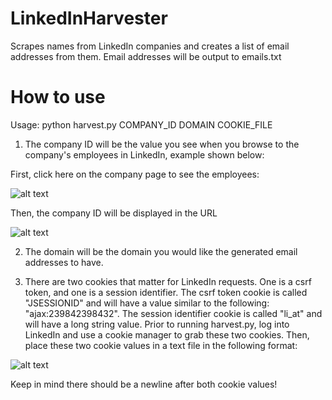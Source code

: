 # LinkedInHarvester
Scrapes names from LinkedIn companies and creates a list of email addresses from them. Email addresses will be output to emails.txt


# How to use
Usage: python harvest.py COMPANY_ID DOMAIN COOKIE_FILE
  
 1. The company ID will be the value you see when you browse to the company's employees in LinkedIn, example shown below:
 
 First, click here on the company page to see the employees:
 
 ![alt text](https://raw.githubusercontent.com/morganc3/LinkedInHarvester/master/employees_link.png) 
 
 Then, the company ID will be displayed in the URL
 
 ![alt text](https://raw.githubusercontent.com/morganc3/LinkedInHarvester/master/company_id.png)
 
 
 2. The domain will be the domain you would like the generated email addresses to have.
 
 3. There are two cookies that matter for LinkedIn requests. One is a csrf token, and one is a session identifier. 
  The csrf token cookie is called "JSESSIONID" and will have a value similar to the following: "ajax:239842398432".
  The session identifier cookie is called "li_at" and will have a long string value. 
  Prior to running harvest.py, log into LinkedIn and use a cookie manager to grab these two cookies. Then, place these two cookie values in a text file in the following format:
  
  ![alt text](https://raw.githubusercontent.com/morganc3/LinkedInHarvester/master/cookie_example.png)
    
  Keep in mind there should be a newline after both cookie values!
      
  

